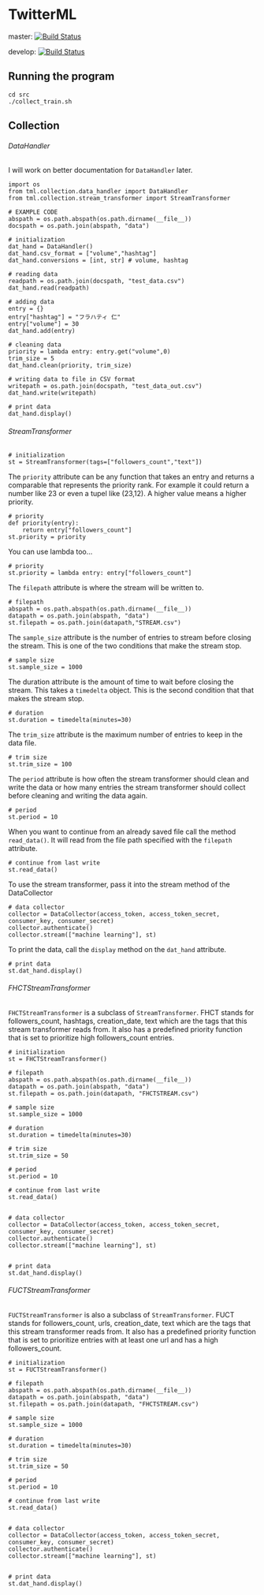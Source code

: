 # TwitterML

master: [![Build Status](https://travis-ci.org/kobejean/TwitterPrediction.svg?branch=master)](https://travis-ci.org/kobejean/TwitterPrediction)

develop: [![Build Status](https://travis-ci.org/kobejean/TwitterPrediction.svg?branch=develop)](https://travis-ci.org/kobejean/TwitterPrediction)

## Running the program
    cd src
    ./collect_train.sh


## Collection

###### DataHandler

I will work on better documentation for `DataHandler` later.

    import os
    from tml.collection.data_handler import DataHandler
    from tml.collection.stream_transformer import StreamTransformer

    # EXAMPLE CODE
    abspath = os.path.abspath(os.path.dirname(__file__))
    docspath = os.path.join(abspath, "data")

    # initialization
    dat_hand = DataHandler()
    dat_hand.csv_format = ["volume","hashtag"]
    dat_hand.conversions = [int, str] # volume, hashtag

    # reading data
    readpath = os.path.join(docspath, "test_data.csv")
    dat_hand.read(readpath)

    # adding data
    entry = {}
    entry["hashtag"] = "フラハティ 仁"
    entry["volume"] = 30
    dat_hand.add(entry)

    # cleaning data
    priority = lambda entry: entry.get("volume",0)
    trim_size = 5
    dat_hand.clean(priority, trim_size)

    # writing data to file in CSV format
    writepath = os.path.join(docspath, "test_data_out.csv")
    dat_hand.write(writepath)

    # print data
    dat_hand.display()


###### StreamTransformer

    # initialization
    st = StreamTransformer(tags=["followers_count","text"])

The `priority` attribute can be any function that takes an entry and returns a comparable that represents the priority rank. For example it could return a number like 23 or even a tupel like (23,12). A higher value means a higher priority.

    # priority
    def priority(entry):
        return entry["followers_count"]
    st.priority = priority

You can use lambda too...

    # priority
    st.priority = lambda entry: entry["followers_count"]

The `filepath` attribute is where the stream will be written to.

    # filepath
    abspath = os.path.abspath(os.path.dirname(__file__))
    datapath = os.path.join(abspath, "data")
    st.filepath = os.path.join(datapath,"STREAM.csv")

The `sample_size` attribute is the number of entries to stream before closing the stream. This is one of the two conditions that make the stream stop.

    # sample size
    st.sample_size = 1000

The duration attribute is the amount of time to wait before closing the stream. This takes a `timedelta` object. This is the second condition that that makes the stream stop.

    # duration
    st.duration = timedelta(minutes=30)

The `trim_size` attribute is the maximum number of entries to keep in the data file.

    # trim size
    st.trim_size = 100

The `period` attribute is how often the stream transformer should clean and write the data or how many entries the stream transformer should collect before cleaning and writing the data again.

    # period
    st.period = 10

When you want to continue from an already saved file call the method `read_data()`. It will read from the file path specified with the `filepath` attribute.

    # continue from last write
    st.read_data()

To use the stream transformer, pass it into the stream method of the DataCollector

    # data collector
    collector = DataCollector(access_token, access_token_secret, consumer_key, consumer_secret)
    collector.authenticate()
    collector.stream(["machine learning"], st)

To print the data, call the `display` method on the `dat_hand` attribute.

    # print data
    st.dat_hand.display()

###### FHCTStreamTransformer
`FHCTStreamTransformer` is a subclass of `StreamTransformer`. FHCT stands for followers_count, hashtags, creation_date, text which are the tags that this stream transformer reads from. It also has a predefined priority function that is set to prioritize high followers_count entries.

    # initialization
    st = FHCTStreamTransformer()

    # filepath
    abspath = os.path.abspath(os.path.dirname(__file__))
    datapath = os.path.join(abspath, "data")
    st.filepath = os.path.join(datapath, "FHCTSTREAM.csv")

    # sample size
    st.sample_size = 1000

    # duration
    st.duration = timedelta(minutes=30)

    # trim size
    st.trim_size = 50

    # period
    st.period = 10

    # continue from last write
    st.read_data()


    # data collector
    collector = DataCollector(access_token, access_token_secret, consumer_key, consumer_secret)
    collector.authenticate()
    collector.stream(["machine learning"], st)


    # print data
    st.dat_hand.display()

###### FUCTStreamTransformer
`FUCTStreamTransformer` is also a subclass of `StreamTransformer`. FUCT stands for followers_count, urls, creation_date, text which are the tags that this stream transformer reads from. It also has a predefined priority function that is set to prioritize entries with at least one url and has a high followers_count.

    # initialization
    st = FUCTStreamTransformer()

    # filepath
    abspath = os.path.abspath(os.path.dirname(__file__))
    datapath = os.path.join(abspath, "data")
    st.filepath = os.path.join(datapath, "FHCTSTREAM.csv")

    # sample size
    st.sample_size = 1000

    # duration
    st.duration = timedelta(minutes=30)

    # trim size
    st.trim_size = 50

    # period
    st.period = 10

    # continue from last write
    st.read_data()


    # data collector
    collector = DataCollector(access_token, access_token_secret, consumer_key, consumer_secret)
    collector.authenticate()
    collector.stream(["machine learning"], st)


    # print data
    st.dat_hand.display()
